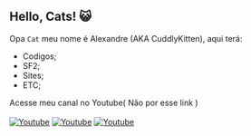 ## Hello, Cats! 😺
Opa <code>Cat</code> meu nome é Alexandre (AKA CuddlyKitten), aqui terá:
- Codigos;
- SF2;
- Sites;
- ETC;

Acesse meu canal no Youtube( Não por esse link )
<br><br>
<a href="www.youtube.com" target="_blank"><img alt="Youtube" src="https://img.shields.io/badge/CuddlyKitten-Youtube-red"></a>
<a href="www.youtube.com" target="_blank"><img alt="Youtube" src="https://img.shields.io/badge/CuddlyKitten-X-black"></a>
<a href="www.youtube.com" target="_blank"><img alt="Youtube" src="https://img.shields.io/badge/Alexandrephorg-Instragram-purple"></a>




